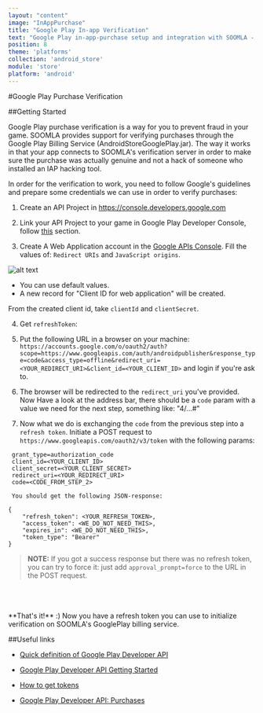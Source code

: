 ```yaml
---
layout: "content"
image: "InAppPurchase"
title: "Google Play In-app Verification"
text: "Google Play in-app-purchase setup and integration with SOOMLA - set up verification."
position: 8
theme: 'platforms'
collection: 'android_store'
module: 'store'
platform: 'android'
---
```


#Google Play Purchase Verification

##Getting Started

Google Play purchase verification is a way for you to prevent fraud in your game. SOOMLA provides support for verifying purchases through the Google Play Billing Service (AndroidStoreGooglePlay.jar). The way it works in that your app connects to SOOMLA's verification server in order to make sure the purchase was actually genuine and not a hack of someone who installed an IAP hacking tool.

In order for the verification to work, you need to follow Google's guidelines and prepare some credentials we can use in order to verify purchases:

1. Create an API Project in https://console.developers.google.com

2. Link your API Project to your game in Google Play Developer Console, follow [this](https://developers.google.com/android-publisher/getting_started#linking_your_api_project) section.

3. Create A Web Application account in the [Google APIs Console](https://console.developers.google.com). Fill the values of: `Redirect URIs` and `JavaScript origins`.  

  ![alt text](/img/tutorial_img/google_play_verification/create_web_application.png "Creating Web App")

  - You can use default values.  
  - A new record for "Client ID for web application" will be created.

  From the created client id, take `clientId` and `clientSecret`.

4. Get `refreshToken`:

  1. Put the following URL in a browser on your machine: `https://accounts.google.com/o/oauth2/auth?scope=https://www.googleapis.com/auth/androidpublisher&response_type=code&access_type=offline&redirect_uri=<YOUR_REDIRECT_URI>&client_id=<YOUR_CLIENT_ID>`
  and login if you're ask to.

  2. The browser will be redirected to the `redirect_uri` you've provided. Now Have a look at the address bar, there should be a `code` param
    with a value we need for the next step, something like: "4/...#"

  3. Now what we do is exchanging the `code` from the previous step into a `refresh token`. Initiate a POST request to  `https://www.googleapis.com/oauth2/v3/token`
  with the following params:
   ```
    grant_type=authorization_code
    client_id=<YOUR_CLIENT_ID>
    client_secret=<YOUR_CLIENT_SECRET>
    redirect_uri=<YOUR_REDIRECT_URI>
    code=<CODE_FROM_STEP_2>
   ```

     You should get the following JSON-response:
   ```
   {
       "refresh_token": <YOUR_REFRESH_TOKEN>,
       "access_token": <WE_DO_NOT_NEED_THIS>,
       "expires_in": <WE_DO_NOT_NEED_THIS>,
       "token_type": "Bearer"
   }
   ```


   > **NOTE:** If you got a success response but there was no refresh token, you can try to force it: just add `approval_prompt=force` to the URL in the POST request.

<br>
<br>
<br>
**That's it!** :) Now you have a refresh token you can use to initialize verification on SOOMLA's GooglePlay billing service.

##Useful links

- [Quick definition of Google Play Developer API](http://developer.android.com/google/play/developer-api.html#subscriptions_api_overview)

- [Google Play Developer API Getting Started](https://developers.google.com/android-publisher/getting_started)

- [How to get tokens](https://developers.google.com/identity/protocols/OAuth2WebServer)

- [Google Play Developer API: Purchases](https://developers.google.com/android-publisher/api-ref/purchases/products)
